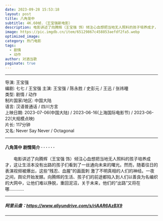 ```yaml
---
date: 2023-09-28 15:53:18
layout: post
title: 八角笼中
subtitle: 4K.60帧.（王宝强新电影）
description: 电影讲述了向腾辉（王宝强 饰）倾注心血想把当地无人照料的孩子培养成才，这让生活本没有出路的孩子们看到了一丝通向未来的曙光。然而，随着往日的表演视频被爆出，这些“残忍、血腥”的画面刺 激了不明真相的人们的神经...
image: https://pic.imgdb.cn/item/65129867c458853aefdf2fa5.webp
optimized_image: 
category: 热门电影
tags:
  - 剧情
  - 动作
author: 对酒当歌
paginate: true
---
```


---

导演: 王宝强  
编剧: 七七 / 王宝强
主演: 王宝强 / 陈永胜 / 史彭元 / 王迅 / 张祎曈  
类型: 剧情 / 动作  
制片国家/地区: 中国大陆  
语言: 汉语普通话 / 四川方言  
上映日期: 2023-07-06(中国大陆) / 2023-06-16(上海国际电影节) / 2023-06-22(大规模点映)  
片长: 117分钟  
又名: Never Say Never / Octagonal  

---

#### 八角笼中 剧情简介 · · · · · ·

　　电影讲述了向腾辉（王宝强 饰）倾注心血想把当地无人照料的孩子培养成才，这让生活本没有出路的孩子们看到了一丝通向未来的曙光。然而，随着往日的表演视频被爆出，这些“残忍、血腥”的画面刺 激了不明真相的人们的神经。一夜之间，舆论开始发酵。向腾辉的生活、孩子们的前途都陷入到人们以善良为名编织的大网中，让他们难以挣脱，重回泥沼，关于未来，他们的“出路”又将在哪…………

---

##### 阿里云盘：<https://www.aliyundrive.com/s/riAAR6AzBX9>

---
